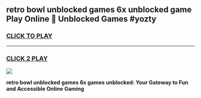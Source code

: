 
## retro bowl unblocked games 6x unblocked game Play Online 👋 Unblocked Games #yozty
<h3>
<a href="https://premium.freeplayer.one?title=retro_bowl_unblocked_games_6x&ref=21F">CLICK TO PLAY</a></h3>
<hr>

<h3>
<a href="https://premium.freeplayer.one?title=retro_bowl_unblocked_games_6x&ref=21F">CLICK 2 PLAY</a>
  
</h3>

<a href="https://premium.freeplayer.one?title=retro_bowl_unblocked_games_6x&ref=21F/"><img src="https://clearcache.store/games.png"></a>


**retro bowl unblocked games 6x games unblocked: Your Gateway to Fun and Accessible Online Gaming**
